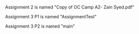 
Assignment 2 is named "Copy of OC Camp A2- Zain Syed.pdf"

Assignment 3 P1 is named "AssignmentTest"

Assignment 3 P2 is named "main"
